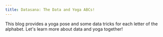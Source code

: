 ```yaml
---
title: Datasana: The Data and Yoga ABCs!
---
```


This blog provides a yoga pose and some data tricks for each letter of the alphabet. Let's learn more about data and yoga together!

